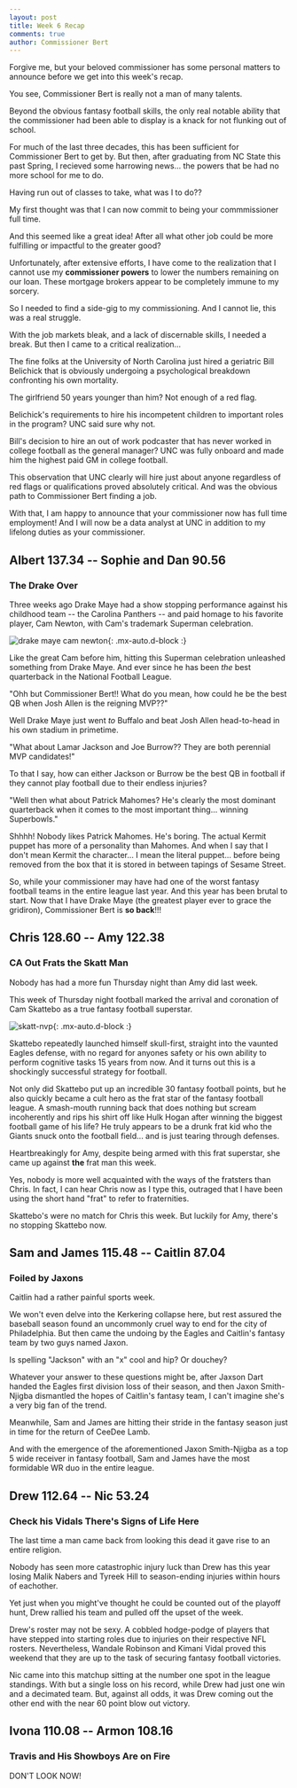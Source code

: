 ```yaml
---
layout: post
title: Week 6 Recap
comments: true
author: Commissioner Bert
---
```


Forgive me, but your beloved commissioner has some personal matters to announce before we get into this week's recap.

You see, Commissioner Bert is really not a man of many talents.

Beyond the obvious fantasy football skills, the only real notable ability that the commissioner had been able to display is a knack for not flunking out of school.

For much of the last three decades, this has been sufficient for Commissioner Bert to get by. But then, after graduating from NC State this past Spring, I recieved some harrowing news... 
the powers that be had no more school for me to do.

Having run out of classes to take, what was I to do?? 

My first thought was that I can now commit to being your commmissioner full time. 

And this seemed like a great idea! After all what other job could be more fulfilling or impactful to the greater good?

Unfortunately, after extensive efforts, I have come to the realization that I cannot use my **commissioner powers** to lower the numbers remaining on our loan. 
These mortgage brokers appear to be completely immune to my sorcery.

So I needed to find a side-gig to my commissioning. And I cannot lie, this was a real struggle.

With the job markets bleak, and a lack of discernable skills, I needed a break. But then I came to a critical realization...

The fine folks at the University of North Carolina just hired a geriatric Bill Belichick that is obviously undergoing a psychological breakdown confronting his own mortality. 

The girlfriend 50 years younger than him? Not enough of a red flag.

Belichick's requirements to hire his incompetent children to important roles in the program? UNC said sure why not.

Bill's decision to hire an out of work podcaster that has never worked in college football as the general manager? UNC was fully onboard and made him the highest paid GM in college football.


This observation that UNC clearly will hire just about anyone regardless of red flags or qualifications proved absolutely critical. And was the obvious path to Commissioner Bert finding a job.

With that, I am happy to announce that your commissioner now has full time employment! And I will now be a data analyst at UNC in addition to my lifelong duties as your commissioner.


## Albert 137.34 -- Sophie and Dan 90.56

### The Drake Over

Three weeks ago Drake Maye had a show stopping performance against his childhood team -- the Carolina Panthers -- and paid homage to his favorite player, Cam Newton, with Cam's trademark Superman celebration.

![drake maye cam newton](https://al-pals.github.io/assets/img/drake-maye-cam-newton.gif){: .mx-auto.d-block :}

Like the great Cam before him, hitting this Superman celebration unleashed something from Drake Maye. And ever since he has been *the* best quarterback in the National Football League.

"Ohh but Commissioner Bert!! What do you mean, how could he be the best QB when Josh Allen is the reigning MVP??" 

Well Drake Maye just went *to* Buffalo and beat Josh Allen head-to-head in his own stadium in primetime.

"What about Lamar Jackson and Joe Burrow?? They are both perennial MVP candidates!" 

To that I say, how can either Jackson or Burrow be the best QB in football if they cannot play football due to their endless injuries?

"Well then what about Patrick Mahomes? He's clearly the most dominant quarterback when it comes to the most important thing... winning Superbowls."


Shhhh! Nobody likes Patrick Mahomes. He's boring. The actual Kermit puppet has more of a personality than Mahomes. And when I say that I don't mean Kermit the character... I mean the literal puppet... before being removed from the box that it is stored in between tapings of Sesame Street.


So, while your commissioner may have had one of the worst fantasy football teams in the entire league last year. And this year has been brutal to start. Now that I have Drake Maye (the greatest player ever to grace the gridiron), Commissioner Bert is **so back**!!!



## Chris 128.60 -- Amy 122.38

### CA Out Frats the Skatt Man

Nobody has had a more fun Thursday night than Amy did last week.

This week of Thursday night football marked the arrival and coronation of Cam Skattebo as a true fantasy football superstar.


![skatt-nvp](https://al-pals.github.io/assets/img/skatt-nvp.jpeg){: .mx-auto.d-block :}

Skattebo repeatedly launched himself skull-first, straight into the vaunted Eagles defense, with no regard for anyones safety or his own ability to perform cognitive tasks 15 years from now. And it turns out this is a shockingly successful strategy for football.

Not only did Skattebo put up an incredible 30 fantasy football points, but he also quickly became a cult hero as the frat star of the fantasy football league. A smash-mouth running back that does nothing but scream incoherently and rips his shirt off like Hulk Hogan after winning the biggest football game of his life? He truly appears to be a drunk frat kid who the Giants snuck onto the football field... and is just tearing through defenses.

Heartbreakingly for Amy, despite being armed with this frat superstar, she came up against **the** frat man this week.

Yes, nobody is more well acquainted with the ways of the fratsters than Chris. In fact, I can hear Chris now as I type this, outraged that I have been using the short hand "frat" to refer to fraternities. 

Skattebo's were no match for Chris this week. But luckily for Amy, there's no stopping Skattebo now. 

## Sam and James 115.48 -- Caitlin 87.04

### Foiled by Jaxons

Caitlin had a rather painful sports week.


We won't even delve into the Kerkering collapse here, but rest assured the baseball season found an uncommonly cruel way to end for the city of Philadelphia. But then came the undoing by the Eagles and Caitlin's fantasy team by two guys named Jaxon. 

Is spelling "Jackson" with an "x" cool and hip? Or douchey? 

Whatever your answer to these questions might be, after Jaxson Dart handed the Eagles first division loss of their season, and then Jaxon Smith-Njigba dismantled the hopes of Caitlin's fantasy team, I can't imagine she's a very big fan of the trend. 

Meanwhile, Sam and James are hitting their stride in the fantasy season just in time for the return of CeeDee Lamb. 

And with the emergence of the aforementioned Jaxon Smith-Njigba as a top 5 wide receiver in fantasy football, Sam and James have the most formidable WR duo in the entire league. 


## Drew 112.64 -- Nic 53.24

### Check his Vidals There's Signs of Life Here

The last time a man came back from looking this dead it gave rise to an entire religion. 

Nobody has seen more catastrophic injury luck than Drew has this year losing Malik Nabers and Tyreek Hill to season-ending injuries within hours of eachother. 

Yet just when you might've thought he could be counted out of the playoff hunt, Drew rallied his team and pulled off the upset of the week.

Drew's roster may not be sexy. A cobbled hodge-podge of players that have stepped into starting roles due to injuries on their respective NFL rosters. Nevertheless, Wandale Robinson and Kimani Vidal proved this weekend that they are up to the task of securing fantasy football victories. 

Nic came into this matchup sitting at the number one spot in the league standings. With but a single loss on his record, while Drew had just one win and a decimated team. But, against all odds, it was Drew coming out the other end with the near 60 point blow out victory. 


## Ivona 110.08 -- Armon 108.16

### Travis and His Showboys Are on Fire

DON'T LOOK NOW!
